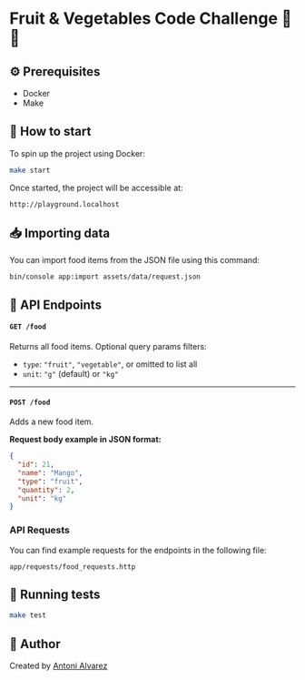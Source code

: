 # Fruit & Vegetables Code Challenge 🍎🥦

## ⚙️ Prerequisites

- Docker
- Make

## 🚀 How to start

To spin up the project using Docker:

```bash
make start
```

Once started, the project will be accessible at:

```
http://playground.localhost
```

## 📥 Importing data

You can import food items from the JSON file using this command:

```bash
bin/console app:import assets/data/request.json
```

## 🔗 API Endpoints

#### `GET /food`

Returns all food items. Optional query params filters:

- `type`: `"fruit"`, `"vegetable"`, or omitted to list all
- `unit`: `"g"` (default) or `"kg"`

---

#### `POST /food`

Adds a new food item.

**Request body example in JSON format:**

```json
{
  "id": 21,
  "name": "Mango",
  "type": "fruit",
  "quantity": 2,
  "unit": "kg"
}
```

### API Requests

You can find example requests for the endpoints in the following file:

```
app/requests/food_requests.http
```

## 🧪 Running tests

```bash
make test
```

## 👤 Author

Created by [Antoni Alvarez](https://github.com/antoni-alvarez)
